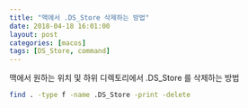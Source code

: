 ```yaml
---
title: "맥에서 .DS_Store 삭제하는 방법"
date: 2018-04-18 16:01:00
layout: post
categories: [macos]
tags: [DS_Store, command]
---
```


맥에서 원하는 위치 및 하위 디렉토리에서 .DS_Store 를 삭제하는 방법

``` bash
find . -type f -name .DS_Store -print -delete
```
